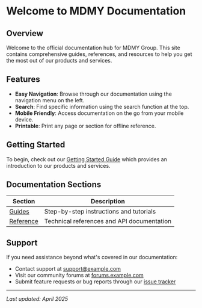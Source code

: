 # Welcome to MDMY Documentation

## Overview

Welcome to the official documentation hub for MDMY Group. This site contains comprehensive guides, references, and resources to help you get the most out of our products and services.

## Features

- **Easy Navigation**: Browse through our documentation using the navigation menu on the left.
- **Search**: Find specific information using the search function at the top.
- **Mobile Friendly**: Access documentation on the go from your mobile device.
- **Printable**: Print any page or section for offline reference.

## Getting Started

To begin, check out our [Getting Started Guide](getting-started.md) which provides an introduction to our products and services.

## Documentation Sections

| Section | Description |
| ------- | ----------- |
| [Guides](guides/index.md) | Step-by-step instructions and tutorials |
| [Reference](reference/index.md) | Technical references and API documentation |

## Support

If you need assistance beyond what's covered in our documentation:

- Contact support at support@example.com
- Visit our community forums at [forums.example.com](https://forums.example.com)
- Submit feature requests or bug reports through our [issue tracker](https://github.com/mdmy-group/issues)

---

*Last updated: April 2025*